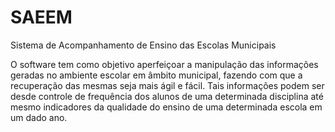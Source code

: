 # SAEEM
Sistema de Acompanhamento de Ensino  das Escolas Municipais


O software tem como objetivo aperfeiçoar a manipulação das informações geradas no ambiente escolar em âmbito municipal, fazendo com que a recuperação das mesmas seja mais ágil e fácil. Tais informações podem ser desde controle de frequência dos alunos de uma determinada disciplina até mesmo indicadores da qualidade do ensino de uma determinada escola em um dado ano.
